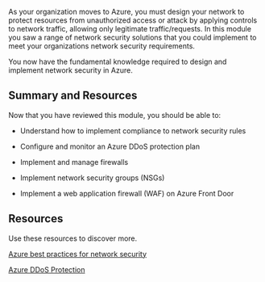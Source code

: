 As your organization moves to Azure, you must design your network to protect resources from unauthorized access or attack by applying controls to network traffic, allowing only legitimate traffic/requests. In this module you saw a range of network security solutions that you could implement to meet your organizations network security requirements. 

You now have the fundamental knowledge required to design and implement network security in Azure. 

## Summary and Resources

Now that you have reviewed this module, you should be able to:

- Understand how to implement compliance to network security rules 

- Configure and monitor an Azure DDoS protection plan

- Implement and manage firewalls

- Implement network security groups (NSGs)

- Implement a web application firewall (WAF) on Azure Front Door

## Resources

Use these resources to discover more.

[Azure best practices for network security](https://docs.microsoft.com/en-us/azure/security/fundamentals/network-best-practices)

[Azure DDoS Protection](https://docs.microsoft.com/en-us/azure/ddos-protection/fundamental-best-practices)